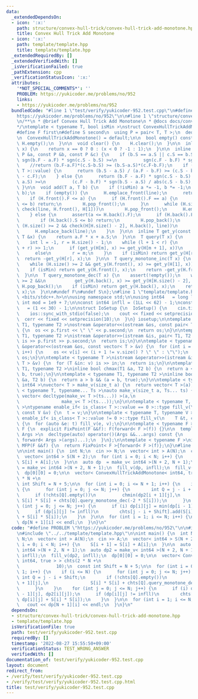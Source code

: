 ```yaml
---
data:
  _extendedDependsOn:
  - icon: ':x:'
    path: structure/convex-hull-trick/convex-hull-trick-add-monotone.hpp
    title: Convex Hull Trick Add Monotone
  - icon: ':x:'
    path: template/template.hpp
    title: template/template.hpp
  _extendedRequiredBy: []
  _extendedVerifiedWith: []
  _isVerificationFailed: true
  _pathExtension: cpp
  _verificationStatusIcon: ':x:'
  attributes:
    '*NOT_SPECIAL_COMMENTS*': ''
    PROBLEM: https://yukicoder.me/problems/no/952
    links:
    - https://yukicoder.me/problems/no/952
  bundledCode: "#line 1 \"test/verify/yukicoder-952.test.cpp\"\n#define PROBLEM \"\
    https://yukicoder.me/problems/no/952\"\n\n#line 1 \"structure/convex-hull-trick/convex-hull-trick-add-monotone.hpp\"\
    \n/**\n * @brief Convex Hull Trick Add Monotone\n * @docs docs/convex-hull-trick-add-monotone.md\n\
    */\ntemplate < typename T, bool isMin >\nstruct ConvexHullTrickAddMonotone {\n\
    #define F first\n#define S second\n  using P = pair< T, T >;\n  deque< P > H;\n\
    \n  ConvexHullTrickAddMonotone() = default;\n\n  bool empty() const {\n    return\
    \ H.empty();\n  }\n\n  void clear() {\n    H.clear();\n  }\n\n  inline int sgn(T\
    \ x) {\n    return x == 0 ? 0 : (x < 0 ? -1 : 1);\n  }\n\n  inline bool check(const\
    \ P &a, const P &b, const P &c) {\n    if (b.S == a.S || c.S == b.S)\n      return\
    \ sgn(b.F - a.F) * sgn(c.S - b.S) >=\n          sgn(c.F - b.F) * sgn(b.S - a.S);\n\
    \    //return (b.F-a.F)*(c.S-b.S) >= (b.S-a.S)*(c.F-b.F);\n    if (is_integral<\
    \ T >::value) {\n      return (b.S - a.S) / (a.F - b.F) >= (c.S - b.S) / (b.F\
    \ - c.F);\n    } else {\n      return (b.F - a.F) * sgn(c.S - b.S) / abs(b.S -\
    \ a.S) >=\n          (c.F - b.F) * sgn(b.S - a.S) / abs(c.S - b.S);\n    }\n \
    \ }\n\n  void add(T a, T b) {\n    if (!isMin) a *= -1, b *= -1;\n    P line(a,\
    \ b);\n    if (empty()) {\n      H.emplace_front(line);\n      return;\n    }\n\
    \    if (H.front().F <= a) {\n      if (H.front().F == a) {\n        if (H.front().S\
    \ <= b) return;\n        H.pop_front();\n      }\n      while (H.size() >= 2 &&\
    \ check(line, H.front(), H[1]))\n        H.pop_front();\n      H.emplace_front(line);\n\
    \    } else {\n      assert(a <= H.back().F);\n      if (H.back().F == a) {\n\
    \        if (H.back().S <= b) return;\n        H.pop_back();\n      }\n      while\
    \ (H.size() >= 2 && check(H[H.size() - 2], H.back(), line))\n        H.pop_back();\n\
    \      H.emplace_back(line);\n    }\n  }\n\n  inline T get_y(const P &a, const\
    \ T &x) {\n    return a.F * x + a.S;\n  }\n\n  T query(T x) {\n    assert(!empty());\n\
    \    int l = -1, r = H.size() - 1;\n    while (l + 1 < r) {\n      int m = (l\
    \ + r) >> 1;\n      if (get_y(H[m], x) >= get_y(H[m + 1], x))\n        l = m;\n\
    \      else\n        r = m;\n    }\n    if (isMin) return get_y(H[r], x);\n  \
    \  return -get_y(H[r], x);\n  }\n\n  T query_monotone_inc(T x) {\n    assert(!empty());\n\
    \    while (H.size() >= 2 && get_y(H.front(), x) >= get_y(H[1], x))\n      H.pop_front();\n\
    \    if (isMin) return get_y(H.front(), x);\n    return -get_y(H.front(), x);\n\
    \  }\n\n  T query_monotone_dec(T x) {\n    assert(!empty());\n    while (H.size()\
    \ >= 2 &&\n           get_y(H.back(), x) >= get_y(H[H.size() - 2], x))\n     \
    \ H.pop_back();\n    if (isMin) return get_y(H.back(), x);\n    return -get_y(H.back(),\
    \ x);\n  }\n\n#undef F\n#undef S\n};\n#line 1 \"template/template.hpp\"\n#include\
    \ <bits/stdc++.h>\n\nusing namespace std;\n\nusing int64   = long long;\nconst\
    \ int mod = 1e9 + 7;\n\nconst int64 infll = (1LL << 62) - 1;\nconst int inf  \
    \   = (1 << 30) - 1;\n\nstruct IoSetup {\n  IoSetup() {\n    cin.tie(nullptr);\n\
    \    ios::sync_with_stdio(false);\n    cout << fixed << setprecision(10);\n  \
    \  cerr << fixed << setprecision(10);\n  }\n} iosetup;\n\ntemplate < typename\
    \ T1, typename T2 >\nostream &operator<<(ostream &os, const pair< T1, T2 > &p)\
    \ {\n  os << p.first << \" \" << p.second;\n  return os;\n}\n\ntemplate < typename\
    \ T1, typename T2 >\nistream &operator>>(istream &is, pair< T1, T2 > &p) {\n \
    \ is >> p.first >> p.second;\n  return is;\n}\n\ntemplate < typename T >\nostream\
    \ &operator<<(ostream &os, const vector< T > &v) {\n  for (int i = 0; i < (int)v.size();\
    \ i++) {\n    os << v[i] << (i + 1 != v.size() ? \" \" : \"\");\n  }\n  return\
    \ os;\n}\n\ntemplate < typename T >\nistream &operator>>(istream &is, vector<\
    \ T > &v) {\n  for (T &in: v) is >> in;\n  return is;\n}\n\ntemplate < typename\
    \ T1, typename T2 >\ninline bool chmax(T1 &a, T2 b) {\n  return a < b && (a =\
    \ b, true);\n}\n\ntemplate < typename T1, typename T2 >\ninline bool chmin(T1\
    \ &a, T2 b) {\n  return a > b && (a = b, true);\n}\n\ntemplate < typename T =\
    \ int64 >\nvector< T > make_v(size_t a) {\n  return vector< T >(a);\n}\n\ntemplate\
    \ < typename T, typename... Ts >\nauto make_v(size_t a, Ts... ts) {\n  return\
    \ vector< decltype(make_v< T >(ts...)) >(a,\n                                \
    \                make_v< T >(ts...));\n}\n\ntemplate < typename T, typename V\
    \ >\ntypename enable_if< is_class< T >::value == 0 >::type fill_v(\n    T &t,\
    \ const V &v) {\n  t = v;\n}\n\ntemplate < typename T, typename V >\ntypename\
    \ enable_if< is_class< T >::value != 0 >::type fill_v(\n    T &t, const V &v)\
    \ {\n  for (auto &e: t) fill_v(e, v);\n}\n\ntemplate < typename F >\nstruct FixPoint:\
    \ F {\n  explicit FixPoint(F &&f): F(forward< F >(f)) {}\n\n  template < typename...\
    \ Args >\n  decltype(auto) operator()(Args &&...args) const {\n    return F::operator()(*this,\
    \ forward< Args >(args)...);\n  }\n};\n\ntemplate < typename F >\ninline decltype(auto)\
    \ MFP(F &&f) {\n  return FixPoint< F >{forward< F >(f)};\n}\n#line 5 \"test/verify/yukicoder-952.test.cpp\"\
    \n\nint main() {\n  int N;\n  cin >> N;\n  vector< int > A(N);\n  cin >> A;\n\
    \  vector< int64 > S(N + 2);\n  for (int i = 0; i < N; i++) {\n    S[i + 1] =\
    \ S[i] + A[i];\n  }\n\n  auto dp  = make_v< int64 >(N + 2, N + 1);\n  auto dp2\
    \ = make_v< int64 >(N + 2, N + 1);\n  fill_v(dp, infll);\n  fill_v(dp2, infll);\n\
    \  dp[0][0] = 0;\n\n  vector< ConvexHullTrickAddMonotone< int64, true > > chts(2\
    \ * N +\n                                                           10);\n  const\
    \ int Shift = N + 5;\n\n  for (int i = 0; i <= N + 1; i++) {\n    if (i <= N)\
    \ {\n      for (int j = 0; j <= N; j++) {\n        int Q = j - i + Shift;\n  \
    \      if (!chts[Q].empty())\n          chmin(dp2[i + 1][j],\n               \
    \ S[i] * S[i] + chts[Q].query_monotone_dec(-2 * S[i]));\n      }\n    }\n    for\
    \ (int j = 0; j <= N; j++) {\n      if (i) dp[i][j] = min(dp[i - 1][j], dp2[i][j]);\n\
    \      if (dp[i][j] != infll)\n        chts[j - i + Shift].add(S[i], dp[i][j]\
    \ + S[i] * S[i]);\n    }\n  }\n\n  for (int i = 1; i <= N; i++) {\n    cout <<\
    \ dp[N + 1][i] << endl;\n  }\n}\n"
  code: "#define PROBLEM \"https://yukicoder.me/problems/no/952\"\n\n#include \"../../structure/convex-hull-trick/convex-hull-trick-add-monotone.hpp\"\
    \n#include \"../../template/template.hpp\"\n\nint main() {\n  int N;\n  cin >>\
    \ N;\n  vector< int > A(N);\n  cin >> A;\n  vector< int64 > S(N + 2);\n  for (int\
    \ i = 0; i < N; i++) {\n    S[i + 1] = S[i] + A[i];\n  }\n\n  auto dp  = make_v<\
    \ int64 >(N + 2, N + 1);\n  auto dp2 = make_v< int64 >(N + 2, N + 1);\n  fill_v(dp,\
    \ infll);\n  fill_v(dp2, infll);\n  dp[0][0] = 0;\n\n  vector< ConvexHullTrickAddMonotone<\
    \ int64, true > > chts(2 * N +\n                                             \
    \              10);\n  const int Shift = N + 5;\n\n  for (int i = 0; i <= N +\
    \ 1; i++) {\n    if (i <= N) {\n      for (int j = 0; j <= N; j++) {\n       \
    \ int Q = j - i + Shift;\n        if (!chts[Q].empty())\n          chmin(dp2[i\
    \ + 1][j],\n                S[i] * S[i] + chts[Q].query_monotone_dec(-2 * S[i]));\n\
    \      }\n    }\n    for (int j = 0; j <= N; j++) {\n      if (i) dp[i][j] = min(dp[i\
    \ - 1][j], dp2[i][j]);\n      if (dp[i][j] != infll)\n        chts[j - i + Shift].add(S[i],\
    \ dp[i][j] + S[i] * S[i]);\n    }\n  }\n\n  for (int i = 1; i <= N; i++) {\n \
    \   cout << dp[N + 1][i] << endl;\n  }\n}\n"
  dependsOn:
  - structure/convex-hull-trick/convex-hull-trick-add-monotone.hpp
  - template/template.hpp
  isVerificationFile: true
  path: test/verify/yukicoder-952.test.cpp
  requiredBy: []
  timestamp: '2022-08-27 15:55:50+09:00'
  verificationStatus: TEST_WRONG_ANSWER
  verifiedWith: []
documentation_of: test/verify/yukicoder-952.test.cpp
layout: document
redirect_from:
- /verify/test/verify/yukicoder-952.test.cpp
- /verify/test/verify/yukicoder-952.test.cpp.html
title: test/verify/yukicoder-952.test.cpp
---
```

